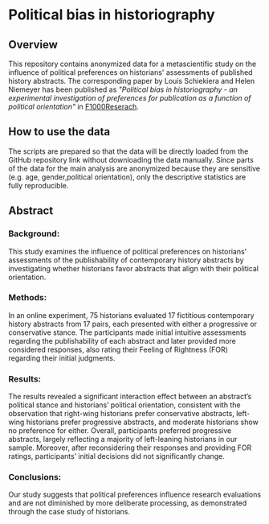 # Political bias in historiography
## Overview
This repository contains anonymized data for a metascientific study on the influence of political preferences on historians' assessments of published history abstracts. The corresponding paper by Louis Schiekiera and Helen Niemeyer has been published as *"Political bias in historiography - an experimental investigation of preferences for publication as a function of political orientation"* in [F1000Reserach](https://f1000research.com/articles/14-320/v1). 

## How to use the data
The scripts are prepared so that the data will be directly loaded from the GitHub repository link without downloading the data manually. Since parts of the data for the main analysis are anonymized because they are sensitive (e.g. age, gender,political orientation), only the descriptive statistics are fully reproducible.

## Abstract
### Background:
This study examines the influence of political preferences on historians' assessments of the publishability of contemporary history abstracts by investigating whether historians favor abstracts that align with their political orientation.
### Methods:
In an online experiment, 75 historians evaluated 17 fictitious contemporary history abstracts from 17 pairs, each presented with either a progressive or conservative stance. The participants made initial intuitive assessments regarding the publishability of each abstract and later provided more considered responses, also rating their Feeling of Rightness (FOR) regarding their initial judgments. 
### Results:
The results revealed a significant interaction effect between an abstract’s political stance and historians’ political orientation, consistent with the observation that right-wing historians prefer conservative abstracts, left-wing historians prefer progressive abstracts, and moderate historians show no preference for either. Overall, participants preferred progressive abstracts, largely reflecting a majority of left-leaning historians in our sample. Moreover, after reconsidering their responses and providing FOR ratings, participants’ initial decisions did not significantly change. 
### Conclusions:
Our study suggests that political preferences influence research evaluations and are not diminished by more deliberate processing, as demonstrated through the case study of historians.
